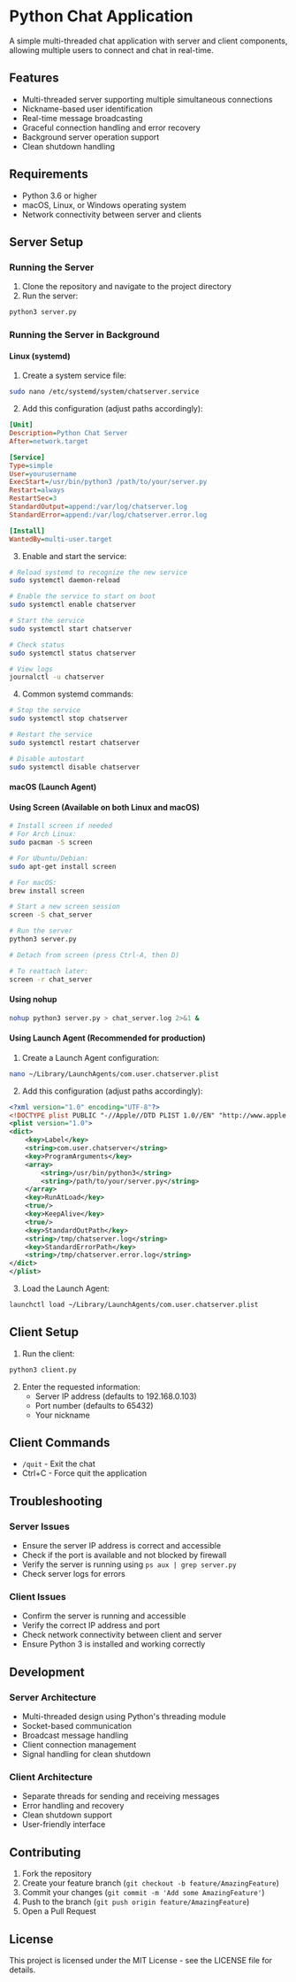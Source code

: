# Python Chat Application

A simple multi-threaded chat application with server and client components, allowing multiple users to connect and chat in real-time.

## Features

- Multi-threaded server supporting multiple simultaneous connections
- Nickname-based user identification
- Real-time message broadcasting
- Graceful connection handling and error recovery
- Background server operation support
- Clean shutdown handling

## Requirements

- Python 3.6 or higher
- macOS, Linux, or Windows operating system
- Network connectivity between server and clients

## Server Setup

### Running the Server

1. Clone the repository and navigate to the project directory
2. Run the server:
```bash
python3 server.py
```

### Running the Server in Background

#### Linux (systemd)

1. Create a system service file:
```bash
sudo nano /etc/systemd/system/chatserver.service
```

2. Add this configuration (adjust paths accordingly):
```ini
[Unit]
Description=Python Chat Server
After=network.target

[Service]
Type=simple
User=yourusername
ExecStart=/usr/bin/python3 /path/to/your/server.py
Restart=always
RestartSec=3
StandardOutput=append:/var/log/chatserver.log
StandardError=append:/var/log/chatserver.error.log

[Install]
WantedBy=multi-user.target
```

3. Enable and start the service:
```bash
# Reload systemd to recognize the new service
sudo systemctl daemon-reload

# Enable the service to start on boot
sudo systemctl enable chatserver

# Start the service
sudo systemctl start chatserver

# Check status
sudo systemctl status chatserver

# View logs
journalctl -u chatserver
```

4. Common systemd commands:
```bash
# Stop the service
sudo systemctl stop chatserver

# Restart the service
sudo systemctl restart chatserver

# Disable autostart
sudo systemctl disable chatserver
```

#### macOS (Launch Agent)

#### Using Screen (Available on both Linux and macOS)
```bash
# Install screen if needed
# For Arch Linux:
sudo pacman -S screen

# For Ubuntu/Debian:
sudo apt-get install screen

# For macOS:
brew install screen

# Start a new screen session
screen -S chat_server

# Run the server
python3 server.py

# Detach from screen (press Ctrl-A, then D)

# To reattach later:
screen -r chat_server
```

#### Using nohup
```bash
nohup python3 server.py > chat_server.log 2>&1 &
```

#### Using Launch Agent (Recommended for production)

1. Create a Launch Agent configuration:
```bash
nano ~/Library/LaunchAgents/com.user.chatserver.plist
```

2. Add this configuration (adjust paths accordingly):
```xml
<?xml version="1.0" encoding="UTF-8"?>
<!DOCTYPE plist PUBLIC "-//Apple//DTD PLIST 1.0//EN" "http://www.apple.com/DTDs/PropertyList-1.0.dtd">
<plist version="1.0">
<dict>
    <key>Label</key>
    <string>com.user.chatserver</string>
    <key>ProgramArguments</key>
    <array>
        <string>/usr/bin/python3</string>
        <string>/path/to/your/server.py</string>
    </array>
    <key>RunAtLoad</key>
    <true/>
    <key>KeepAlive</key>
    <true/>
    <key>StandardOutPath</key>
    <string>/tmp/chatserver.log</string>
    <key>StandardErrorPath</key>
    <string>/tmp/chatserver.error.log</string>
</dict>
</plist>
```

3. Load the Launch Agent:
```bash
launchctl load ~/Library/LaunchAgents/com.user.chatserver.plist
```

## Client Setup

1. Run the client:
```bash
python3 client.py
```

2. Enter the requested information:
   - Server IP address (defaults to 192.168.0.103)
   - Port number (defaults to 65432)
   - Your nickname

## Client Commands

- `/quit` - Exit the chat
- Ctrl+C - Force quit the application

## Troubleshooting

### Server Issues
- Ensure the server IP address is correct and accessible
- Check if the port is available and not blocked by firewall
- Verify the server is running using `ps aux | grep server.py`
- Check server logs for errors

### Client Issues
- Confirm the server is running and accessible
- Verify the correct IP address and port
- Check network connectivity between client and server
- Ensure Python 3 is installed and working correctly

## Development

### Server Architecture
- Multi-threaded design using Python's threading module
- Socket-based communication
- Broadcast message handling
- Client connection management
- Signal handling for clean shutdown

### Client Architecture
- Separate threads for sending and receiving messages
- Error handling and recovery
- Clean shutdown support
- User-friendly interface

## Contributing

1. Fork the repository
2. Create your feature branch (`git checkout -b feature/AmazingFeature`)
3. Commit your changes (`git commit -m 'Add some AmazingFeature'`)
4. Push to the branch (`git push origin feature/AmazingFeature`)
5. Open a Pull Request

## License

This project is licensed under the MIT License - see the LICENSE file for details.